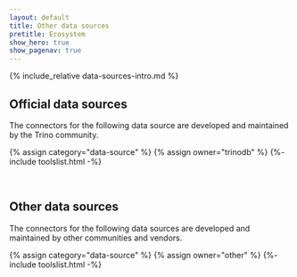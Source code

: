 ```yaml
---
layout: default
title: Other data sources
pretitle: Ecosystem
show_hero: true
show_pagenav: true
---
```


{% include_relative data-sources-intro.md %}

## Official data sources

The connectors for the following data source are developed and maintained by the
Trino community.

{% assign category="data-source" %}
{% assign owner="trinodb" %}
{%- include toolslist.html -%}

<br>

## Other data sources

The connectors for the following data sources are developed and maintained by
other communities and vendors.

{% assign category="data-source" %}
{% assign owner="other" %}
{%- include toolslist.html -%}
